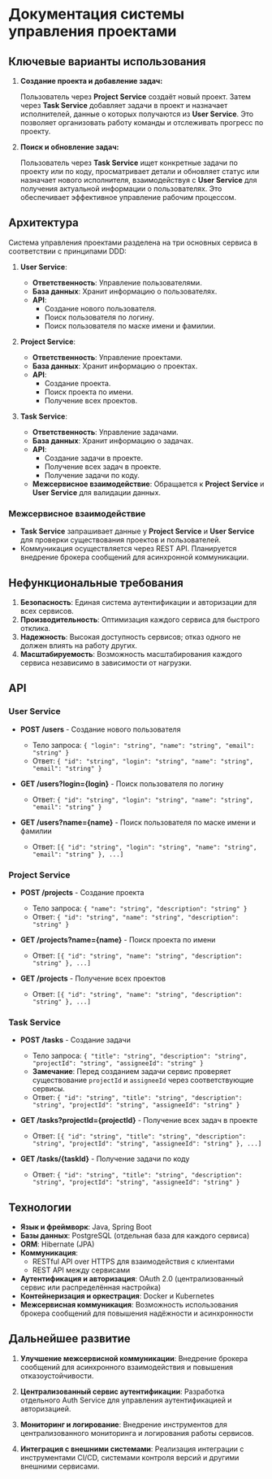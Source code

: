 # Документация системы управления проектами

## Ключевые варианты использования

1. **Создание проекта и добавление задач:**

   Пользователь через **Project Service** создаёт новый проект. Затем через **Task Service** добавляет задачи в проект и назначает исполнителей, данные о которых получаются из **User Service**. Это позволяет организовать работу команды и отслеживать прогресс по проекту.

2. **Поиск и обновление задач:**

   Пользователь через **Task Service** ищет конкретные задачи по проекту или по коду, просматривает детали и обновляет статус или назначает нового исполнителя, взаимодействуя с **User Service** для получения актуальной информации о пользователях. Это обеспечивает эффективное управление рабочим процессом.

## Архитектура

Система управления проектами разделена на три основных сервиса в соответствии с принципами DDD:

1. **User Service**:

   - **Ответственность**: Управление пользователями.
   - **База данных**: Хранит информацию о пользователях.
   - **API**:
     - Создание нового пользователя.
     - Поиск пользователя по логину.
     - Поиск пользователя по маске имени и фамилии.

2. **Project Service**:

   - **Ответственность**: Управление проектами.
   - **База данных**: Хранит информацию о проектах.
   - **API**:
     - Создание проекта.
     - Поиск проекта по имени.
     - Получение всех проектов.

3. **Task Service**:

   - **Ответственность**: Управление задачами.
   - **База данных**: Хранит информацию о задачах.
   - **API**:
     - Создание задачи в проекте.
     - Получение всех задач в проекте.
     - Получение задачи по коду.
   - **Межсервисное взаимодействие**: Обращается к **Project Service** и **User Service** для валидации данных.

### Межсервисное взаимодействие

- **Task Service** запрашивает данные у **Project Service** и **User Service** для проверки существования проектов и пользователей.
- Коммуникация осуществляется через REST API. Планируется внедрение брокера сообщений для асинхронной коммуникации.

## Нефункциональные требования

1. **Безопасность**: Единая система аутентификации и авторизации для всех сервисов.
2. **Производительность**: Оптимизация каждого сервиса для быстрого отклика.
3. **Надежность**: Высокая доступность сервисов; отказ одного не должен влиять на работу других.
4. **Масштабируемость**: Возможность масштабирования каждого сервиса независимо в зависимости от нагрузки.

## API

### User Service

- **POST /users** - Создание нового пользователя
  - Тело запроса: `{ "login": "string", "name": "string", "email": "string" }`
  - Ответ: `{ "id": "string", "login": "string", "name": "string", "email": "string" }`

- **GET /users?login={login}** - Поиск пользователя по логину
  - Ответ: `{ "id": "string", "login": "string", "name": "string", "email": "string" }`

- **GET /users?name={name}** - Поиск пользователя по маске имени и фамилии
  - Ответ: `[{ "id": "string", "login": "string", "name": "string", "email": "string" }, ...]`

### Project Service

- **POST /projects** - Создание проекта
  - Тело запроса: `{ "name": "string", "description": "string" }`
  - Ответ: `{ "id": "string", "name": "string", "description": "string" }`

- **GET /projects?name={name}** - Поиск проекта по имени
  - Ответ: `[{ "id": "string", "name": "string", "description": "string" }, ...]`

- **GET /projects** - Получение всех проектов
  - Ответ: `[{ "id": "string", "name": "string", "description": "string" }, ...]`

### Task Service

- **POST /tasks** - Создание задачи
  - Тело запроса: `{ "title": "string", "description": "string", "projectId": "string", "assigneeId": "string" }`
  - **Замечание**: Перед созданием задачи сервис проверяет существование `projectId` и `assigneeId` через соответствующие сервисы.
  - Ответ: `{ "id": "string", "title": "string", "description": "string", "projectId": "string", "assigneeId": "string" }`

- **GET /tasks?projectId={projectId}** - Получение всех задач в проекте
  - Ответ: `[{ "id": "string", "title": "string", "description": "string", "projectId": "string", "assigneeId": "string" }, ...]`

- **GET /tasks/{taskId}** - Получение задачи по коду
  - Ответ: `{ "id": "string", "title": "string", "description": "string", "projectId": "string", "assigneeId": "string" }`

## Технологии

- **Язык и фреймворк**: Java, Spring Boot
- **Базы данных**: PostgreSQL (отдельная база для каждого сервиса)
- **ORM**: Hibernate (JPA)
- **Коммуникация**:
  - RESTful API over HTTPS для взаимодействия с клиентами
  - REST API между сервисами
- **Аутентификация и авторизация**: OAuth 2.0 (централизованный сервис или распределённая настройка)
- **Контейнеризация и оркестрация**: Docker и Kubernetes
- **Межсервисная коммуникация**: Возможность использования брокера сообщений для повышения надёжности и асинхронности

## Дальнейшее развитие

1. **Улучшение межсервисной коммуникации**: Внедрение брокера сообщений для асинхронного взаимодействия и повышения отказоустойчивости.

2. **Централизованный сервис аутентификации**: Разработка отдельного Auth Service для управления аутентификацией и авторизацией.

3. **Мониторинг и логирование**: Внедрение инструментов для централизованного мониторинга и логирования работы сервисов.

4. **Интеграция с внешними системами**: Реализация интеграции с инструментами CI/CD, системами контроля версий и другими внешними сервисами.

